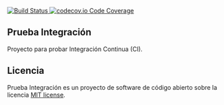 <p>
    <a href="https://travis-ci.org/waquispe/prueba-integracion">
        <img src="https://travis-ci.org/waquispe/prueba-integracion.png?branch=master" alt="Build Status">
    </a>
    <a href="https://codecov.io/github/dwyl/hapi-auth-jwt2?branch=master">
        <img src="https://img.shields.io/codecov/c/github/dwyl/hapi-auth-jwt2.svg?maxAge=2592000" alt="codecov.io Code Coverage">
    </a>
</p>

## Prueba Integración

Proyecto para probar Integración Continua (CI).

## Licencia

Prueba Integración es un proyecto de software de código abierto sobre la licencia [MIT license](http://opensource.org/licenses/MIT).
